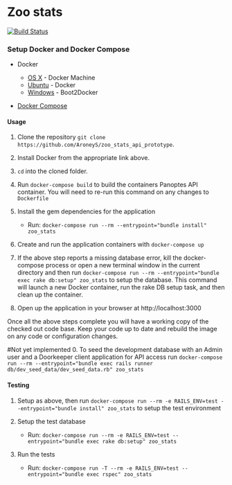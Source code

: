 # Zoo stats
[![Build Status](https://travis-ci.org/AroneyS/zoo_stats_api_prototype.png)](https://travis-ci.org/AroneyS/zoo_stats_api_prototype)

### Setup Docker and Docker Compose

* Docker
  * [OS X](https://docs.docker.com/installation/mac/) - Docker Machine
  * [Ubuntu](https://docs.docker.com/installation/ubuntulinux/) - Docker
  * [Windows](http://docs.docker.com/installation/windows/) - Boot2Docker

* [Docker Compose](https://docs.docker.com/compose/)

#### Usage

1. Clone the repository `git clone https://github.com/AroneyS/zoo_stats_api_prototype`.

0. Install Docker from the appropriate link above.

0. `cd` into the cloned folder.

0. Run `docker-compose build` to build the containers Panoptes API container. You will need to re-run this command on any changes to `Dockerfile`

0. Install the gem dependencies for the application
    * Run: `docker-compose run --rm --entrypoint="bundle install" zoo_stats`

0. Create and run the application containers with `docker-compose up`

0. If the above step reports a missing database error, kill the docker-compose process or open a new terminal window in the current directory and then run `docker-compose run --rm --entrypoint="bundle exec rake db:setup" zoo_stats` to setup the database. This command will launch a new Docker container, run the rake DB setup task, and then clean up the container.

0. Open up the application in your browser at http://localhost:3000

Once all the above steps complete you will have a working copy of the checked out code base. Keep your code up to date and rebuild the image on any code or configuration changes.

#Not yet implemented
0. To seed the development database with an Admin user and a Doorkeeper client application for API access run `docker-compose run --rm --entrypoint="bundle exec rails runner db/dev_seed_data/dev_seed_data.rb" zoo_stats`

#### Testing

1. Setup as above, then run `docker-compose run --rm -e RAILS_ENV=test --entrypoint="bundle install" zoo_stats` to setup the test environment

0. Setup the test database
    * Run: `docker-compose run --rm -e RAILS_ENV=test --entrypoint="bundle exec rake db:setup" zoo_stats`

0. Run the tests
    * Run: `docker-compose run -T --rm -e RAILS_ENV=test --entrypoint="bundle exec rspec" zoo_stats`

